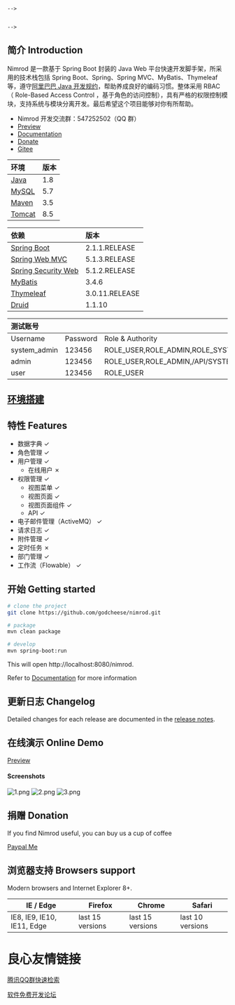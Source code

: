  
   
 
 
   
     
   
   
     
   
   
     
   
   
     
   
 
     
    -->
 
     
    -->
 

## 简介 Introduction

Nimrod 是一款基于 Spring Boot 封装的 Java Web 平台快速开发脚手架，所采用的技术栈包括 Spring Boot、Spring、Spring MVC、MyBatis、Thymeleaf等，遵守[阿里巴巴 Java 开发规约](https://github.com/alibaba/p3c)，帮助养成良好的编码习惯。整体采用 RBAC （ Role-Based Access Control ，基于角色的访问控制），具有严格的权限控制模块，支持系统与模块分离开发。最后希望这个项目能够对你有所帮助。

- Nimrod 开发交流群：547252502（QQ 群）
- [Preview](http://150.109.70.167:8888/nimrod)
- [Documentation](https://)
- [Donate](https://www.paypal.me/godcheese)
- [Gitee](https://gitee.com/godcheese/nimrod)

|环境  |版本|
|:-----|---|
|[Java](https://www.oracle.com/technetwork/java/javase/downloads/jdk8-downloads-2133151.html)  |1.8|
|[MySQL](https://dev.mysql.com/downloads/mysql/5.7.html#downloads) |5.7|
|[Maven](http://maven.apache.org/download.cgi) |3.5|
|[Tomcat](https://tomcat.apache.org/download-80.cgi)|8.5|

|依赖            |版本         |
|:------------- |:------------|
|[Spring Boot](http://mvnrepository.com/artifact/org.springframework.boot/spring-boot)    |2.1.1.RELEASE|
|[Spring Web MVC](http://mvnrepository.com/artifact/org.springframework/spring-webmvc)     |5.1.3.RELEASE|
|[Spring Security Web](http://mvnrepository.com/artifact/org.springframework.security/spring-security-web)|5.1.2.RELEASE|
|[MyBatis](http://mvnrepository.com/artifact/org.mybatis/mybatis)        |3.4.6      |
|[Thymeleaf](http://mvnrepository.com/artifact/org.thymeleaf/thymeleaf)      |3.0.11.RELEASE|
|[Druid](http://mvnrepository.com/artifact/com.alibaba/druid-spring-boot-starter)          |1.1.10       |

|测试账号     |        |                                       |
|:-----------|:-------|:--------------------------------------|
|Username    |Password|Role & Authority                       |
|system_admin|123456  |ROLE_USER,ROLE_ADMIN,ROLE_SYSTEM_ADMIN |
|admin       |123456  |ROLE_USER,ROLE_ADMIN,/API/SYSTEM/INDEX |
|user        |123456  |ROLE_USER                              |

## [环境搭建](https://github.com/godcheese/nimrod/wiki/%E7%8E%AF%E5%A2%83%E6%90%AD%E5%BB%BA)

## 特性 Features

- 数据字典 ✓
- 角色管理 ✓
- 用户管理 ✓
  - 在线用户 ✗
- 权限管理 ✓
  - 视图菜单 ✓
  - 视图页面 ✓
  - 视图页面组件 ✓
  - API ✓
- 电子邮件管理（ActiveMQ） ✓
- 请求日志 ✓
- 附件管理 ✓
- 定时任务 ✗
- 部门管理 ✓
- 工作流（Flowable） ✓

## 开始 Getting started

```bash
# clone the project
git clone https://github.com/godcheese/nimrod.git

# package
mvn clean package

# develop
mvn spring-boot:run
```

This will open http://localhost:8080/nimrod.

Refer to [Documentation](https://godcheese.github.io/nirmod/guide/essentials/deploy.html) for more information

## 更新日志 Changelog

Detailed changes for each release are documented in the [release notes](https://github.com/godcheese/nimrod/releases).

## 在线演示 Online Demo

[Preview](http://150.109.70.167:8888/nimrod)

#### Screenshots
![1.png](./screenshots/1.png)
![2.png](./screenshots/2.png)
![3.png](./screenshots/3.png)

## 捐赠 Donation

If you find Nimrod useful, you can buy us a cup of coffee

[Paypal Me](https://www.paypal.me/godcheese)

## 浏览器支持 Browsers support

Modern browsers and Internet Explorer 8+.

| [ ](http://godban.github.io/browsers-support-badges/) IE / Edge | [ ](http://godban.github.io/browsers-support-badges/) Firefox | [ ](http://godban.github.io/browsers-support-badges/) Chrome | [ ](http://godban.github.io/browsers-support-badges/) Safari |
| --------- | --------- | --------- | --------- |
| IE8, IE9, IE10, IE11, Edge| last 15 versions| last 15 versions| last 10 versions


 # 良心友情链接

[腾讯QQ群快速检索](http://u.720life.cn/s/8cf73f7c)

[软件免费开发论坛](http://u.720life.cn/s/bbb01dc0)